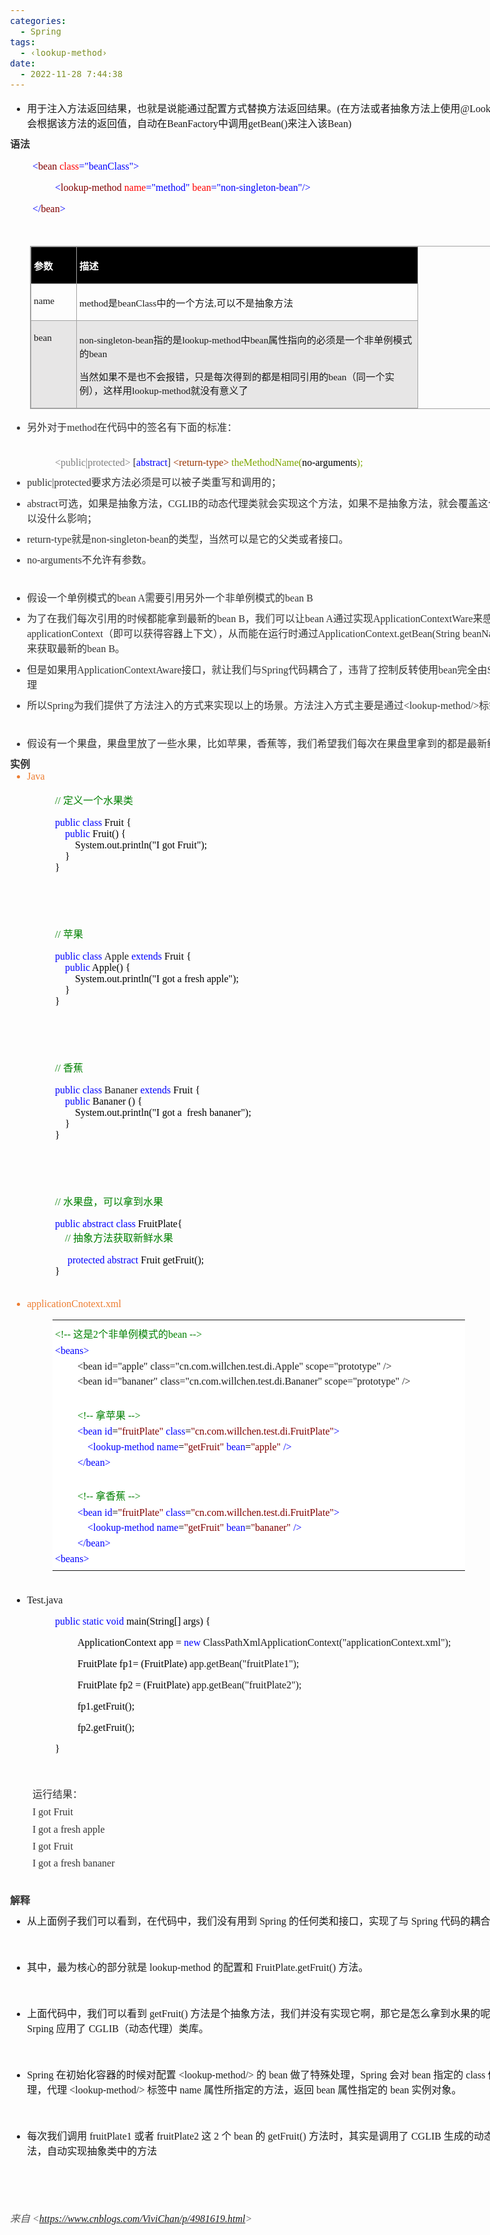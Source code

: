 ```yaml
---
categories:
  - Spring
tags:
  - ‹lookup-method›
date:
  - 2022-11-28 7:44:38
---
```


<body lang=zh-CN style='font-family:"Microsoft YaHei UI";font-size:12.0pt'>
<!--StartFragment-->

<div style='direction:ltr;border-width:100%'>

<div style='direction:ltr;margin-top:0in;margin-left:0in;width:8.909in'>

<div style='direction:ltr;margin-top:0in;margin-left:0in;width:8.909in'>

<ul type=disc style='direction:ltr;unicode-bidi:embed;margin-top:0in;
 margin-bottom:0in'>
 <li style='margin-top:0;margin-bottom:0;vertical-align:middle;margin-top:7pt;
     margin-bottom:7pt'><span style='font-family:"Microsoft YaHei UI";
     font-size:12.0pt'>用于注入方法返回结果，也就是说能通过配置方式替换方法返回结果。</span><span
     style='font-family:"Comic Sans MS";font-size:12.0pt'>(</span><span
     style='font-family:"Microsoft YaHei UI";font-size:12.0pt'>在方法或者抽象方法上使用</span><span
     style='font-family:"Comic Sans MS";font-size:12.0pt'>@Lookup</span><span
     style='font-family:"Microsoft YaHei UI";font-size:12.0pt'>注解，将会根据该方法的返回值，自动在</span><span
     style='font-family:"Comic Sans MS";font-size:12.0pt'>BeanFactory</span><span
     style='font-family:"Microsoft YaHei UI";font-size:12.0pt'>中调用</span><span
     style='font-family:"Comic Sans MS";font-size:12.0pt'>getBean()</span><span
     style='font-family:"Microsoft YaHei UI";font-size:12.0pt'>来注入该</span><span
     style='font-family:"Comic Sans MS";font-size:12.0pt'>Bean)</span></li>
</ul>

<p style='margin-top:7pt;margin-bottom:7pt;font-family:"Microsoft YaHei UI";
font-size:12.0pt;color:#333333'><span style='font-weight:bold'>语法</span></p>

<p style='margin-left:.375in;font-family:"Comic Sans MS";font-size:
12.0pt'><span style='color:blue'>&lt;</span><span style='color:maroon'>bean </span><span
style='color:red'>class</span><span style='color:blue'>=&quot;beanClass&quot;&gt;</span></p>

<p style='margin-left:.75in;font-family:"Comic Sans MS";font-size:
12.0pt'><span style='color:blue'>&lt;</span><span style='color:maroon'>lookup-method
</span><span style='color:red'>name</span><span style='color:blue'>=&quot;method&quot;</span><span
style='color:red'> bean</span><span style='color:blue'>=&quot;non-singleton-bean&quot;/&gt;</span></p>

<p style='margin-left:.375in;font-family:"Comic Sans MS";font-size:
12.0pt'><span style='color:blue'>&lt;/</span><span style='color:maroon'>bean</span><span
style='color:blue'>&gt;</span></p>

<p style='margin-left:.375in;font-family:"Comic Sans MS";font-size:
12.0pt;color:blue'>&nbsp;</p>

<div style='direction:ltr'>

<table border=1 cellpadding=0 cellspacing=0 valign=top style='direction:ltr;
 border-collapse:collapse;border-style:solid;border-color:#A3A3A3;border-width:
 1pt;margin-left:.3333in' title="" summary="">
 <tr>
  <td style='border-style:solid;border-color:#A3A3A3;border-width:1pt;
  background-color:black;vertical-align:top;width:.6673in;padding:2.0pt 3.0pt 2.0pt 3.0pt'>
  <p style='font-family:"Microsoft YaHei UI";font-size:11.5pt;
  color:white'><span style='font-weight:bold'>参数</span></p>
  </td>
  <td style='border-style:solid;border-color:#A3A3A3;border-width:1pt;
  background-color:black;vertical-align:top;width:5.5909in;padding:2.0pt 3.0pt 2.0pt 3.0pt'>
  <p style='font-family:"Microsoft YaHei UI";font-size:11.5pt;
  color:white'><span style='font-weight:bold'>描述</span></p>
  </td>
 </tr>
 <tr>
  <td style='border-style:solid;border-color:#A3A3A3;border-width:1pt;
  vertical-align:top;width:.6673in;padding:2.0pt 3.0pt 2.0pt 3.0pt'>
  <p style='font-family:"Comic Sans MS";font-size:11.5pt'
  lang=en-US>name</p>
  </td>
  <td style='border-style:solid;border-color:#A3A3A3;border-width:1pt;
  vertical-align:top;width:5.5909in;padding:2.0pt 3.0pt 2.0pt 3.0pt'>
  <p style='font-size:11.5pt'><span style='font-family:"Comic Sans MS"'
  lang=zh-CN>method</span><span style='font-family:"Microsoft YaHei UI"'
  lang=zh-CN>是</span><span style='font-family:"Comic Sans MS"' lang=zh-CN>beanClass</span><span
  style='font-family:"Microsoft YaHei UI"' lang=zh-CN>中的一个方法</span><span
  style='font-family:"Comic Sans MS"' lang=en-US>,</span><span
  style='font-family:"Microsoft YaHei UI"' lang=zh-CN>可以不是抽象方法</span></p>
  </td>
 </tr>
 <tr>
  <td style='border-style:solid;border-color:#A3A3A3;border-width:1pt;
  background-color:#E7E6E6;vertical-align:top;width:.6673in;padding:2.0pt 3.0pt 2.0pt 3.0pt'>
  <p style='font-family:"Comic Sans MS";font-size:11.5pt'
  lang=en-US>bean</p>
  </td>
  <td style='border-style:solid;border-color:#A3A3A3;border-width:1pt;
  background-color:#E7E6E6;vertical-align:top;width:5.5909in;padding:2.0pt 3.0pt 2.0pt 3.0pt'>
  <p style='font-size:11.5pt'><span style='font-family:"Comic Sans MS"'>non-singleton-bean</span><span
  style='font-family:"Microsoft YaHei UI"'>指的是</span><span style='font-family:
  "Comic Sans MS"'>lookup-method</span><span style='font-family:"Microsoft YaHei UI"'>中</span><span
  style='font-family:"Comic Sans MS"'>bean</span><span style='font-family:"Microsoft YaHei UI"'>属性指向的必须是一个非单例模式的</span><span
  style='font-family:"Comic Sans MS"'>bean</span></p>
  <p style='font-size:11.5pt'><span style='font-family:"Microsoft YaHei UI"'>当然如果不是也不会报错，只是每次得到的都是相同引用的</span><span
  style='font-family:"Comic Sans MS"'>bean</span><span style='font-family:"Microsoft YaHei UI"'>（同一个实例），这样用</span><span
  style='font-family:"Comic Sans MS"'>lookup-method</span><span
  style='font-family:"Microsoft YaHei UI"'>就没有意义了</span></p>
  </td>
 </tr>
</table>

</div>

<ul type=disc style='direction:ltr;unicode-bidi:embed;margin-top:0in;
 margin-bottom:0in'>
 <li style='margin-top:0;margin-bottom:0;vertical-align:middle;margin-top:7pt;
     margin-bottom:7pt;color:#333333'><span style='font-family:"Microsoft YaHei UI";
     font-size:12.0pt'>另外对于</span><span style='font-family:"Comic Sans MS";
     font-size:12.0pt'>method</span><span style='font-family:"Microsoft YaHei UI";
     font-size:12.0pt'>在代码中的签名有下面的标准：</span></li>
</ul>

<p style='margin-left:.375in;margin-top:7pt;margin-bottom:7pt;font-family:"Microsoft YaHei UI";
font-size:12.0pt;color:#333333'>&nbsp;</p>

<p style='margin-left:.75in;margin-top:7pt;margin-bottom:7pt;font-size:12.0pt'><span
style='font-family:"Comic Sans MS";color:gray'>&lt;public|protected&gt;</span><span
style='font-family:"Microsoft YaHei UI";color:#333333'>&nbsp;</span><span
style='font-family:"Comic Sans MS";color:#333333'>[</span><span
style='font-family:"Comic Sans MS";color:blue'>abstract</span><span
style='font-family:"Comic Sans MS";color:#333333'>]</span><span
style='font-family:"Microsoft YaHei UI";color:#333333'>&nbsp;</span><span
style='font-family:"Comic Sans MS";color:#993300'>&lt;return-type&gt;</span><span
style='font-family:"Microsoft YaHei UI";color:#333333'>&nbsp;</span><span
style='font-family:"Comic Sans MS";color:#7DA700'>theMethodName(</span><span
style='font-family:"Comic Sans MS";color:black'>no-arguments</span><span
style='font-family:"Comic Sans MS";color:#7DA700'>);</span></p>

<ul type=disc style='direction:ltr;unicode-bidi:embed;margin-top:0in;
 margin-bottom:0in'>
 <li style='margin-top:0;margin-bottom:0;vertical-align:middle;margin-top:7pt;
     margin-bottom:7pt;color:#333333'><span style='font-family:"Comic Sans MS";
     font-size:12.0pt'>public|protected</span><span style='font-family:"Microsoft YaHei UI";
     font-size:12.0pt'>要求方法必须是可以被子类重写和调用的；</span></li>
 <li style='margin-top:0;margin-bottom:0;vertical-align:middle;margin-top:7pt;
     margin-bottom:7pt;color:#333333'><span style='font-family:"Comic Sans MS";
     font-size:12.0pt'>abstract</span><span style='font-family:"Microsoft YaHei UI";
     font-size:12.0pt'>可选，如果是抽象方法，</span><span style='font-family:"Comic Sans MS";
     font-size:12.0pt'>CGLIB</span><span style='font-family:"Microsoft YaHei UI";
     font-size:12.0pt'>的动态代理类就会实现这个方法，如果不是抽象方法，就会覆盖这个方法，所以没什么影响；</span></li>
 <li style='margin-top:0;margin-bottom:0;vertical-align:middle;margin-top:7pt;
     margin-bottom:7pt;color:#333333'><span style='font-family:"Comic Sans MS";
     font-size:12.0pt'>return-type</span><span style='font-family:"Microsoft YaHei UI";
     font-size:12.0pt'>就是</span><span style='font-family:"Comic Sans MS";
     font-size:12.0pt'>non-singleton-bean</span><span style='font-family:"Microsoft YaHei UI";
     font-size:12.0pt'>的类型，当然可以是它的父类或者接口。</span></li>
 <li style='margin-top:0;margin-bottom:0;vertical-align:middle;margin-top:7pt;
     margin-bottom:7pt;color:#333333'><span style='font-family:"Comic Sans MS";
     font-size:12.0pt'>no-arguments</span><span style='font-family:"Microsoft YaHei UI";
     font-size:12.0pt'>不允许有参数。</span></li>
</ul>

<p style='margin-left:1.125in;margin-top:7pt;margin-bottom:7pt;font-family:
"Comic Sans MS";font-size:12.0pt;color:#333333'>&nbsp;</p>

<ul type=disc style='direction:ltr;unicode-bidi:embed;margin-top:0in;
 margin-bottom:0in'>
 <li style='margin-top:0;margin-bottom:0;vertical-align:middle;margin-top:7pt;
     margin-bottom:7pt;color:#333333'><span style='font-family:"Microsoft YaHei UI";
     font-size:12.0pt'>假设一个单例模式的</span><span style='font-family:"Comic Sans MS";
     font-size:12.0pt'>bean A</span><span style='font-family:"Microsoft YaHei UI";
     font-size:12.0pt'>需要引用另外一个非单例模式的</span><span style='font-family:"Comic Sans MS";
     font-size:12.0pt'>bean B</span></li>
 <li style='margin-top:0;margin-bottom:0;vertical-align:middle;margin-top:7pt;
     margin-bottom:7pt;color:#333333'><span style='font-family:"Microsoft YaHei UI";
     font-size:12.0pt'>为了在我们每次引用的时候都能拿到最新的</span><span style='font-family:"Comic Sans MS";
     font-size:12.0pt'>bean B</span><span style='font-family:"Microsoft YaHei UI";
     font-size:12.0pt'>，我们可以让</span><span style='font-family:"Comic Sans MS";
     font-size:12.0pt'>bean A</span><span style='font-family:"Microsoft YaHei UI";
     font-size:12.0pt'>通过实现</span><span style='font-family:"Comic Sans MS";
     font-size:12.0pt'>ApplicationContextWare</span><span style='font-family:
     "Microsoft YaHei UI";font-size:12.0pt'>来感知</span><span style='font-family:
     "Comic Sans MS";font-size:12.0pt'>applicationContext</span><span
     style='font-family:"Microsoft YaHei UI";font-size:12.0pt'>（即可以获得容器上下文），从而能在运行时通过</span><span
     style='font-family:"Comic Sans MS";font-size:12.0pt'>ApplicationContext.getBean(String
     beanName)</span><span style='font-family:"Microsoft YaHei UI";font-size:
     12.0pt'>的方法来获取最新的</span><span style='font-family:"Comic Sans MS";
     font-size:12.0pt'>bean B</span><span style='font-family:"Microsoft YaHei UI";
     font-size:12.0pt'>。</span></li>
 <li style='margin-top:0;margin-bottom:0;vertical-align:middle;margin-top:7pt;
     margin-bottom:7pt;color:#333333'><span style='font-family:"Microsoft YaHei UI";
     font-size:12.0pt'>但是如果用</span><span style='font-family:"Comic Sans MS";
     font-size:12.0pt'>ApplicationContextAware</span><span style='font-family:
     "Microsoft YaHei UI";font-size:12.0pt'>接口，就让我们与</span><span
     style='font-family:"Comic Sans MS";font-size:12.0pt'>Spring</span><span
     style='font-family:"Microsoft YaHei UI";font-size:12.0pt'>代码耦合了，违背了控制反转使用</span><span
     style='font-family:"Comic Sans MS";font-size:12.0pt'>bean</span><span
     style='font-family:"Microsoft YaHei UI";font-size:12.0pt'>完全由</span><span
     style='font-family:"Comic Sans MS";font-size:12.0pt'>Spring</span><span
     style='font-family:"Microsoft YaHei UI";font-size:12.0pt'>容器管理</span></li>
 <li style='margin-top:0;margin-bottom:0;vertical-align:middle;margin-top:7pt;
     margin-bottom:7pt;color:#333333'><span style='font-family:"Microsoft YaHei UI";
     font-size:12.0pt'>所以</span><span style='font-family:"Comic Sans MS";
     font-size:12.0pt'>Spring</span><span style='font-family:"Microsoft YaHei UI";
     font-size:12.0pt'>为我们提供了方法注入的方式来实现以上的场景。方法注入方式主要是通过</span><span
     style='font-family:"Comic Sans MS";font-size:12.0pt'>&lt;lookup-method/&gt;</span><span
     style='font-family:"Microsoft YaHei UI";font-size:12.0pt'>标签。</span></li>
</ul>

<p style='margin-top:7pt;margin-bottom:7pt;font-family:"Comic Sans MS";
font-size:12.0pt;color:#333333'>&nbsp;</p>

<ul type=disc style='direction:ltr;unicode-bidi:embed;margin-top:0in;
 margin-bottom:0in'>
 <li style='margin-top:0;margin-bottom:0;vertical-align:middle;margin-top:7pt;
     margin-bottom:7pt;color:#333333'><span style='font-family:"Microsoft YaHei UI";
     font-size:12.0pt'>假设有一个果盘，果盘里放了一些水果，比如苹果，香蕉等，我们希望我们每次在果盘里拿到的都是最新鲜的水果。</span></li>
</ul>

<p style='margin-top:3pt;margin-bottom:0pt;font-family:"Microsoft YaHei UI";
font-size:12.0pt;color:#333333'><span style='font-weight:bold'>实例</span></p>

<ul type=disc style='direction:ltr;unicode-bidi:embed;margin-top:0in;
 margin-bottom:0in'>
 <li style='margin-top:0;margin-bottom:0;vertical-align:middle;color:#ED7D31'
     lang=en-US><span style='font-family:"Comic Sans MS";font-size:12.0pt'>Java</span></li>
</ul>

<p style='margin-left:.75in;font-size:12.0pt;color:green'><span
style='font-family:"Comic Sans MS"'>// </span><span style='font-family:"Microsoft YaHei UI"'>定义一个水果类</span></p>

<p style='margin-left:.75in;font-family:"Comic Sans MS";font-size:
12.0pt'><span style='color:blue' lang=zh-CN>public</span><span
style='color:blue' lang=en-US> </span><span style='color:blue' lang=zh-CN>class</span><span
style='color:black' lang=zh-CN> Fruit {<br>
<span style='mso-spacerun:yes'>    </span></span><span style='color:blue'
lang=zh-CN>public</span><span style='color:black' lang=zh-CN> Fruit()
{<br>
<span style='mso-spacerun:yes'>        </span>System.out.println(&quot;I got
Fruit&quot;);<br>
<span style='mso-spacerun:yes'>    </span>}<br>
}</span></p>

<p style='margin-left:.75in;font-family:"Comic Sans MS";font-size:
12.0pt;color:black'>&nbsp;</p>

<p style='margin-left:.75in;font-family:"Comic Sans MS";font-size:
12.0pt;color:black'>&nbsp;</p>

<p style='margin-left:.75in;font-size:12.0pt;color:green'><span
style='font-family:"Comic Sans MS"'>// </span><span style='font-family:"Microsoft YaHei UI"'>苹果</span></p>

<p style='margin-left:.75in;font-family:"Comic Sans MS";font-size:
12.0pt'><span style='color:blue' lang=zh-CN>public</span><span
style='color:blue' lang=en-US> </span><span style='color:blue' lang=zh-CN>class</span><span
style='color:blue' lang=en-US> </span><span lang=zh-CN>Apple </span><span
style='color:blue' lang=zh-CN>extends</span><span style='color:black'
lang=zh-CN> Fruit {<br>
<span style='mso-spacerun:yes'>    </span></span><span style='color:blue'
lang=zh-CN>public</span><span style='color:black' lang=zh-CN> Apple()
{<br>
<span style='mso-spacerun:yes'>        </span>System.out.println(&quot;I got a
fresh apple&quot;);<br>
<span style='mso-spacerun:yes'>    </span>}<br>
}</span></p>

<p style='margin-left:.75in;font-family:"Comic Sans MS";font-size:
12.0pt;color:black'>&nbsp;</p>

<p style='margin-left:.75in;font-family:"Comic Sans MS";font-size:
12.0pt;color:black'>&nbsp;</p>

<p style='margin-left:.75in;font-size:12.0pt;color:green'><span
style='font-family:"Comic Sans MS"'>// </span><span style='font-family:"Microsoft YaHei UI"'>香蕉</span></p>

<p style='margin-left:.75in;font-family:"Comic Sans MS";font-size:
12.0pt'><span style='color:blue' lang=zh-CN>public</span><span
style='color:blue' lang=en-US> </span><span style='color:blue' lang=zh-CN>class</span><span
style='color:blue' lang=en-US> </span><span lang=zh-CN>Bananer </span><span
style='color:blue' lang=zh-CN>extends</span><span style='color:black'
lang=zh-CN> Fruit {<br>
<span style='mso-spacerun:yes'>    </span></span><span style='color:blue'
lang=zh-CN>public</span><span style='color:black' lang=zh-CN> Bananer ()
{<br>
<span style='mso-spacerun:yes'>        </span>System.out.println(&quot;I got
a<span style='mso-spacerun:yes'>  </span>fresh bananer&quot;);<br>
<span style='mso-spacerun:yes'>    </span>}<br>
}</span></p>

<p style='margin-left:.75in;font-family:"Comic Sans MS";font-size:
12.0pt;color:black'>&nbsp;</p>

<p style='margin-left:.75in;font-family:"Comic Sans MS";font-size:
12.0pt;color:black'>&nbsp;</p>

<p style='margin-left:.75in;font-size:12.0pt;color:green'><span
style='font-family:"Comic Sans MS"'>// </span><span style='font-family:"Microsoft YaHei UI"'>水果盘，可以拿到水果</span></p>

<p style='margin-left:.75in;font-size:12.0pt'><span
style='font-family:"Comic Sans MS";color:blue' lang=zh-CN>public</span><span
style='font-family:"Comic Sans MS";color:blue' lang=en-US> </span><span
style='font-family:"Comic Sans MS";color:blue' lang=zh-CN>abstract</span><span
style='font-family:"Comic Sans MS";color:blue' lang=en-US> </span><span
style='font-family:"Comic Sans MS";color:blue' lang=zh-CN>class</span><span
style='font-family:"Comic Sans MS";color:black' lang=zh-CN>
FruitPlate{<br>
<span style='mso-spacerun:yes'>    </span></span><span style='font-family:"Comic Sans MS";
color:green' lang=zh-CN>// </span><span style='font-family:"Microsoft YaHei UI";
color:green' lang=zh-CN>抽象方法获取新鲜水果</span></p>

<p style='margin-left:.75in;font-family:"Comic Sans MS";font-size:
12.0pt'><span style='color:green' lang=en-US><span
style='mso-spacerun:yes'>     </span></span><span style='color:blue'
lang=zh-CN>protected</span><span style='color:blue' lang=en-US> </span><span
style='color:blue' lang=zh-CN>abstract</span><span style='color:black'
lang=zh-CN> Fruit getFruit();<br>
}</span></p>

<p style='margin-top:3pt;margin-bottom:0pt;font-family:"Comic Sans MS";
font-size:12.0pt'>&nbsp;</p>

<ul type=disc style='direction:ltr;unicode-bidi:embed;margin-top:0in;
 margin-bottom:0in'>
 <li style='margin-top:0;margin-bottom:0;vertical-align:middle;color:#ED7D31'
     lang=en-US><span style='font-family:"Comic Sans MS";font-size:12.0pt'>applicationCnotext.xml</span></li>
</ul>

<div style='direction:ltr'>

<table border=0 cellpadding=0 cellspacing=0 valign=top style='direction:ltr;
 border-collapse:collapse;border-style:solid;border-color:#A3A3A3;border-width:
 0pt;margin-left:.7083in' title="" summary="">
 <tr>
  <td style='border-width:0pt;background-color:white;vertical-align:top;
  width:6.7937in;padding:2.0pt 3.0pt 2.0pt 3.0pt'>
  <p style='margin-top:5pt;margin-bottom:5pt;font-size:12.0pt;color:green'><span
  style='font-family:"Comic Sans MS"'>&lt;!--</span><span style='font-family:
  "Microsoft YaHei UI"'>&nbsp;这是</span><span style='font-family:"Comic Sans MS"'>2</span><span
  style='font-family:"Microsoft YaHei UI"'>个非单例模式的</span><span
  style='font-family:"Comic Sans MS"'>bean</span><span style='font-family:"Microsoft YaHei UI"'>&nbsp;</span><span
  style='font-family:"Comic Sans MS"'>--&gt;</span></p>
  <p style='margin-top:5pt;margin-bottom:5pt;font-family:"Comic Sans MS";
  font-size:12.0pt;color:blue'><span lang=zh-CN>&lt;bean</span><span
  lang=en-US>s&gt;</span></p>
  <p style='margin-left:.375in;margin-top:5pt;margin-bottom:5pt;font-size:12.0pt'><span
  style='font-family:"Comic Sans MS"'>&lt;bean</span><span style='font-family:
  "Microsoft YaHei UI"'>&nbsp;</span><span style='font-family:"Comic Sans MS"'>id=&quot;apple&quot;</span><span
  style='font-family:"Microsoft YaHei UI"'>&nbsp;</span><span style='font-family:
  "Comic Sans MS"'>class=&quot;cn.com.willchen.test.di.Apple&quot;</span><span
  style='font-family:"Microsoft YaHei UI"'>&nbsp;</span><span style='font-family:
  "Comic Sans MS"'>scope=&quot;prototype&quot;</span><span style='font-family:
  "Microsoft YaHei UI"'>&nbsp;</span><span style='font-family:"Comic Sans MS"'>/&gt;</span></p>
  <p style='margin-left:.375in;margin-top:5pt;margin-bottom:5pt;font-size:12.0pt'><span
  style='font-family:"Comic Sans MS"'>&lt;bean</span><span style='font-family:
  "Microsoft YaHei UI"'>&nbsp;</span><span style='font-family:"Comic Sans MS"'>id=&quot;bananer&quot;</span><span
  style='font-family:"Microsoft YaHei UI"'>&nbsp;</span><span style='font-family:
  "Comic Sans MS"'>class=&quot;cn.com.willchen.test.di.Bananer&quot;</span><span
  style='font-family:"Microsoft YaHei UI"'>&nbsp;</span><span style='font-family:
  "Comic Sans MS"'>scope=&quot;prototype&quot;</span><span style='font-family:
  "Microsoft YaHei UI"'>&nbsp;</span><span style='font-family:"Comic Sans MS"'>/&gt;</span></p>
  <p style='margin-left:.375in;margin-top:5pt;margin-bottom:5pt;font-family:
  "Comic Sans MS";font-size:12.0pt'>&nbsp;</p>
  <p style='margin-left:.375in;margin-top:5pt;margin-bottom:5pt;font-size:12.0pt;
  color:green'><span style='font-family:"Comic Sans MS"'>&lt;!--</span><span
  style='font-family:"Microsoft YaHei UI"'>&nbsp;拿苹果&nbsp;</span><span
  style='font-family:"Comic Sans MS"'>--&gt;</span></p>
  <p style='margin-left:.375in;margin-top:5pt;margin-bottom:5pt;font-size:12.0pt'><span
  style='font-family:"Comic Sans MS";color:blue'>&lt;bean</span><span
  style='font-family:"Microsoft YaHei UI";color:blue'>&nbsp;</span><span
  style='font-family:"Comic Sans MS";color:blue'>id</span><span
  style='font-family:"Comic Sans MS";color:black'>=</span><span
  style='font-family:"Comic Sans MS";color:maroon'>&quot;fruitPlate&quot;</span><span
  style='font-family:"Microsoft YaHei UI";color:blue'>&nbsp;</span><span
  style='font-family:"Comic Sans MS";color:blue'>class</span><span
  style='font-family:"Comic Sans MS";color:black'>=</span><span
  style='font-family:"Comic Sans MS";color:maroon'>&quot;cn.com.willchen.test.di.FruitPlate&quot;</span><span
  style='font-family:"Comic Sans MS";color:blue'>&gt;</span></p>
  <p style='margin-left:.375in;margin-top:5pt;margin-bottom:5pt;font-size:12.0pt'><span
  style='font-family:"Comic Sans MS";color:black' lang=en-US><span
  style='mso-spacerun:yes'>    </span></span><span style='font-family:"Comic Sans MS";
  color:blue' lang=zh-CN>&lt;lookup-method</span><span style='font-family:"Microsoft YaHei UI";
  color:blue' lang=zh-CN>&nbsp;</span><span style='font-family:"Comic Sans MS";
  color:blue' lang=zh-CN>name</span><span style='font-family:"Comic Sans MS";
  color:black' lang=zh-CN>=</span><span style='font-family:"Comic Sans MS";
  color:maroon' lang=zh-CN>&quot;getFruit&quot;</span><span style='font-family:
  "Microsoft YaHei UI";color:blue' lang=zh-CN>&nbsp;</span><span
  style='font-family:"Comic Sans MS";color:blue' lang=zh-CN>bean</span><span
  style='font-family:"Comic Sans MS";color:black' lang=zh-CN>=</span><span
  style='font-family:"Comic Sans MS";color:maroon' lang=zh-CN>&quot;apple&quot;</span><span
  style='font-family:"Microsoft YaHei UI";color:blue' lang=zh-CN>&nbsp;</span><span
  style='font-family:"Comic Sans MS";color:blue' lang=zh-CN>/&gt;</span></p>
  <p style='margin-left:.375in;margin-top:5pt;margin-bottom:5pt;font-family:
  "Comic Sans MS";font-size:12.0pt;color:blue'>&lt;/bean&gt;</p>
  <p style='margin-left:.375in;margin-top:5pt;margin-bottom:5pt;font-family:
  "Comic Sans MS";font-size:12.0pt;color:blue'>&nbsp;</p>
  <p style='margin-left:.375in;margin-top:5pt;margin-bottom:5pt;font-size:12.0pt;
  color:green'><span style='font-family:"Comic Sans MS"'>&lt;!--</span><span
  style='font-family:"Microsoft YaHei UI"'>&nbsp;拿香蕉&nbsp;</span><span
  style='font-family:"Comic Sans MS"'>--&gt;</span></p>
  <p style='margin-left:.375in;margin-top:5pt;margin-bottom:5pt;font-size:12.0pt'><span
  style='font-family:"Comic Sans MS";color:blue'>&lt;bean</span><span
  style='font-family:"Microsoft YaHei UI";color:blue'>&nbsp;</span><span
  style='font-family:"Comic Sans MS";color:blue'>id</span><span
  style='font-family:"Comic Sans MS";color:black'>=</span><span
  style='font-family:"Comic Sans MS";color:maroon'>&quot;fruitPlate&quot;</span><span
  style='font-family:"Microsoft YaHei UI";color:blue'>&nbsp;</span><span
  style='font-family:"Comic Sans MS";color:blue'>class</span><span
  style='font-family:"Comic Sans MS";color:black'>=</span><span
  style='font-family:"Comic Sans MS";color:maroon'>&quot;cn.com.willchen.test.di.FruitPlate&quot;</span><span
  style='font-family:"Comic Sans MS";color:blue'>&gt;</span></p>
  <p style='margin-left:.375in;margin-top:5pt;margin-bottom:5pt;font-size:12.0pt'><span
  style='font-family:"Comic Sans MS";color:black' lang=en-US><span
  style='mso-spacerun:yes'>    </span></span><span style='font-family:"Comic Sans MS";
  color:blue' lang=zh-CN>&lt;lookup-method</span><span style='font-family:"Microsoft YaHei UI";
  color:blue' lang=zh-CN>&nbsp;</span><span style='font-family:"Comic Sans MS";
  color:blue' lang=zh-CN>name</span><span style='font-family:"Comic Sans MS";
  color:black' lang=zh-CN>=</span><span style='font-family:"Comic Sans MS";
  color:maroon' lang=zh-CN>&quot;getFruit&quot;</span><span style='font-family:
  "Microsoft YaHei UI";color:blue' lang=zh-CN>&nbsp;</span><span
  style='font-family:"Comic Sans MS";color:blue' lang=zh-CN>bean</span><span
  style='font-family:"Comic Sans MS";color:black' lang=zh-CN>=</span><span
  style='font-family:"Comic Sans MS";color:maroon' lang=zh-CN>&quot;bananer&quot;</span><span
  style='font-family:"Microsoft YaHei UI";color:blue' lang=zh-CN>&nbsp;</span><span
  style='font-family:"Comic Sans MS";color:blue' lang=zh-CN>/&gt;</span></p>
  <p style='margin-left:.375in;margin-top:5pt;margin-bottom:5pt;font-family:
  "Comic Sans MS";font-size:12.0pt;color:blue'>&lt;/bean&gt;</p>
  <p style='margin-top:5pt;margin-bottom:5pt;font-family:"Comic Sans MS";
  font-size:12.0pt;color:blue'><span lang=zh-CN>&lt;bean</span><span
  lang=en-US>s&gt;</span></p>
  </td>
 </tr>
</table>

</div>

<p style='margin-left:.75in;margin-top:3pt;margin-bottom:0pt;font-family:"Comic Sans MS";
font-size:12.0pt'>&nbsp;</p>

<ul type=disc style='direction:ltr;unicode-bidi:embed;margin-top:0in;
 margin-bottom:0in'>
 <li style='margin-top:0;margin-bottom:0;vertical-align:middle;margin-top:3pt;
     margin-bottom:0pt' lang=en-US><span style='font-family:"Comic Sans MS";
     font-size:12.0pt'>Test.java</span></li>
</ul>

<p style='margin-left:.75in;font-family:"Comic Sans MS";font-size:
12.0pt'><span style='color:blue' lang=zh-CN>public</span><span
style='color:blue' lang=en-US> </span><span style='color:blue' lang=zh-CN>static</span><span
style='color:blue' lang=en-US> </span><span style='color:blue' lang=zh-CN>void</span><span
style='color:black' lang=zh-CN> main(String[] args) {</span></p>

<p style='margin-left:1.125in;font-family:"Comic Sans MS";
font-size:12.0pt'><span style='color:black' lang=zh-CN>ApplicationContext app =
</span><span style='color:blue' lang=zh-CN>new</span><span style='color:blue'
lang=en-US> </span><span lang=zh-CN>ClassPathXmlApplicationContext(&quot;applicationContext.xml&quot;);</span></p>

<p style='margin-left:1.125in;font-family:"Comic Sans MS";
font-size:12.0pt'><span style='color:black' lang=zh-CN>FruitPlate fp1=
(FruitPlate)</span><span lang=en-US> </span><span lang=zh-CN>app.getBean(&quot;fruitPlate1&quot;);</span></p>

<p style='margin-left:1.125in;font-family:"Comic Sans MS";
font-size:12.0pt'><span style='color:black' lang=zh-CN>FruitPlate fp2 =
(FruitPlate)</span><span lang=en-US> </span><span lang=zh-CN>app.getBean(&quot;fruitPlate2&quot;);</span></p>

<p style='margin-left:1.125in;font-family:"Comic Sans MS";
font-size:12.0pt;color:black'>fp1.getFruit();<span style='mso-spacerun:yes'>   
</span></p>

<p style='margin-left:1.125in;font-family:"Comic Sans MS";
font-size:12.0pt;color:black'>fp2.getFruit();</p>

<p style='margin-left:.75in;font-family:"Comic Sans MS";font-size:
12.0pt;color:black'>}</p>

<p style='font-family:"Comic Sans MS";font-size:12.0pt'>&nbsp;</p>

<p style='margin-left:.375in;margin-top:7pt;margin-bottom:7pt;font-family:"Microsoft YaHei UI";
font-size:12.0pt;color:#333333'>运行结果：</p>

<p style='margin-left:.375in;margin-top:7pt;margin-bottom:7pt;font-family:"Comic Sans MS";
font-size:12.0pt;color:#333333'>I got Fruit</p>

<p style='margin-left:.375in;margin-top:7pt;margin-bottom:7pt;font-family:"Comic Sans MS";
font-size:12.0pt;color:#333333'>I got a fresh apple</p>

<p style='margin-left:.375in;margin-top:7pt;margin-bottom:7pt;font-family:"Comic Sans MS";
font-size:12.0pt;color:#333333'>I got Fruit</p>

<p style='margin-left:.375in;margin-top:7pt;margin-bottom:7pt;font-family:"Comic Sans MS";
font-size:12.0pt;color:#333333'>I got a fresh bananer</p>

<p style='margin-top:7pt;margin-bottom:7pt;font-family:"Microsoft YaHei UI";
font-size:12.0pt;color:#333333'>&nbsp;</p>

<p style='margin-top:7pt;margin-bottom:7pt;font-family:"Microsoft YaHei UI";
font-size:12.0pt;color:#333333'><span style='font-weight:bold'>解释</span></p>

<ul type=disc style='direction:ltr;unicode-bidi:embed;margin-top:0in;
 margin-bottom:0in'>
 <li style='margin-top:0;margin-bottom:0;vertical-align:middle'><span
     style='font-family:"Microsoft YaHei UI";font-size:12.0pt'>从上面例子我们可以看到，在代码中，我们没有用到</span><span
     style='font-family:"Comic Sans MS";font-size:12.0pt'> Spring </span><span
     style='font-family:"Microsoft YaHei UI";font-size:12.0pt'>的任何类和接口，实现了与</span><span
     style='font-family:"Comic Sans MS";font-size:12.0pt'> Spring </span><span
     style='font-family:"Microsoft YaHei UI";font-size:12.0pt'>代码的耦合。</span></li>
</ul>

<p style='margin-left:.375in;font-family:"Microsoft YaHei UI";
font-size:12.0pt'>&nbsp;</p>

<ul type=disc style='direction:ltr;unicode-bidi:embed;margin-top:0in;
 margin-bottom:0in'>
 <li style='margin-top:0;margin-bottom:0;vertical-align:middle'><span
     style='font-family:"Microsoft YaHei UI";font-size:12.0pt'>其中，最为核心的部分就是</span><span
     style='font-family:"Comic Sans MS";font-size:12.0pt'> lookup-method </span><span
     style='font-family:"Microsoft YaHei UI";font-size:12.0pt'>的配置和</span><span
     style='font-family:"Comic Sans MS";font-size:12.0pt'>
     FruitPlate.getFruit() </span><span style='font-family:"Microsoft YaHei UI";
     font-size:12.0pt'>方法。</span></li>
</ul>

<p style='margin-left:.375in;font-family:"Microsoft YaHei UI";
font-size:12.0pt'>&nbsp;</p>

<ul type=disc style='direction:ltr;unicode-bidi:embed;margin-top:0in;
 margin-bottom:0in'>
 <li style='margin-top:0;margin-bottom:0;vertical-align:middle'><span
     style='font-family:"Microsoft YaHei UI";font-size:12.0pt'>上面代码中，我们可以看到</span><span
     style='font-family:"Comic Sans MS";font-size:12.0pt'> getFruit() </span><span
     style='font-family:"Microsoft YaHei UI";font-size:12.0pt'>方法是个抽象方法，我们并没有实现它啊，那它是怎么拿到水果的呢。这里的</span><span
     style='font-family:"Comic Sans MS";font-size:12.0pt'> Srping </span><span
     style='font-family:"Microsoft YaHei UI";font-size:12.0pt'>应用了</span><span
     style='font-family:"Comic Sans MS";font-size:12.0pt'> CGLIB</span><span
     style='font-family:"Microsoft YaHei UI";font-size:12.0pt'>（动态代理）类库。</span></li>
</ul>

<p style='margin-left:.375in;font-family:"Microsoft YaHei UI";
font-size:12.0pt'>&nbsp;</p>

<ul type=disc style='direction:ltr;unicode-bidi:embed;margin-top:0in;
 margin-bottom:0in'>
 <li style='margin-top:0;margin-bottom:0;vertical-align:middle'><span
     style='font-family:"Comic Sans MS";font-size:12.0pt'>Spring </span><span
     style='font-family:"Microsoft YaHei UI";font-size:12.0pt'>在初始化容器的时候对配置</span><span
     style='font-family:"Comic Sans MS";font-size:12.0pt'>
     &lt;lookup-method/&gt; </span><span style='font-family:"Microsoft YaHei UI";
     font-size:12.0pt'>的</span><span style='font-family:"Comic Sans MS";
     font-size:12.0pt'> bean </span><span style='font-family:"Microsoft YaHei UI";
     font-size:12.0pt'>做了特殊处理，</span><span style='font-family:"Comic Sans MS";
     font-size:12.0pt'>Spring </span><span style='font-family:"Microsoft YaHei UI";
     font-size:12.0pt'>会对</span><span style='font-family:"Comic Sans MS";
     font-size:12.0pt'> bean </span><span style='font-family:"Microsoft YaHei UI";
     font-size:12.0pt'>指定的</span><span style='font-family:"Comic Sans MS";
     font-size:12.0pt'> class </span><span style='font-family:"Microsoft YaHei UI";
     font-size:12.0pt'>做动态代理，代理</span><span style='font-family:"Comic Sans MS";
     font-size:12.0pt'> &lt;lookup-method/&gt; </span><span style='font-family:
     "Microsoft YaHei UI";font-size:12.0pt'>标签中</span><span style='font-family:
     "Comic Sans MS";font-size:12.0pt'> name </span><span style='font-family:
     "Microsoft YaHei UI";font-size:12.0pt'>属性所指定的方法，返回</span><span
     style='font-family:"Comic Sans MS";font-size:12.0pt'> bean </span><span
     style='font-family:"Microsoft YaHei UI";font-size:12.0pt'>属性指定的</span><span
     style='font-family:"Comic Sans MS";font-size:12.0pt'> bean </span><span
     style='font-family:"Microsoft YaHei UI";font-size:12.0pt'>实例对象。</span></li>
</ul>

<p style='margin-left:.375in;font-family:"Microsoft YaHei UI";
font-size:12.0pt'>&nbsp;</p>

<ul type=disc style='direction:ltr;unicode-bidi:embed;margin-top:0in;
 margin-bottom:0in'>
 <li style='margin-top:0;margin-bottom:0;vertical-align:middle'><span
     style='font-family:"Microsoft YaHei UI";font-size:12.0pt'>每次我们调用</span><span
     style='font-family:"Comic Sans MS";font-size:12.0pt'> fruitPlate1 </span><span
     style='font-family:"Microsoft YaHei UI";font-size:12.0pt'>或者</span><span
     style='font-family:"Comic Sans MS";font-size:12.0pt'> fruitPlate2 </span><span
     style='font-family:"Microsoft YaHei UI";font-size:12.0pt'>这</span><span
     style='font-family:"Comic Sans MS";font-size:12.0pt'> 2 </span><span
     style='font-family:"Microsoft YaHei UI";font-size:12.0pt'>个</span><span
     style='font-family:"Comic Sans MS";font-size:12.0pt'> bean </span><span
     style='font-family:"Microsoft YaHei UI";font-size:12.0pt'>的</span><span
     style='font-family:"Comic Sans MS";font-size:12.0pt'> getFruit() </span><span
     style='font-family:"Microsoft YaHei UI";font-size:12.0pt'>方法时，其实是调用了</span><span
     style='font-family:"Comic Sans MS";font-size:12.0pt'> CGLIB </span><span
     style='font-family:"Microsoft YaHei UI";font-size:12.0pt'>生成的动态代理类的方法，自动实现抽象类中的方法</span></li>
</ul>

<p style='font-family:"Comic Sans MS";font-size:12.0pt'>&nbsp;</p>

<p style='font-family:"Comic Sans MS";font-size:12.0pt'>&nbsp;</p>

<p><cite style='font-size:12.0pt;color:#595959'><span
style='font-family:"Microsoft YaHei UI"'>来自</span><span style='font-family:
"Comic Sans MS"'> &lt;</span><a
href="https://www.cnblogs.com/ViviChan/p/4981619.html"><span style='font-family:
"Comic Sans MS"'>https://www.cnblogs.com/ViviChan/p/4981619.html</span></a><span
style='font-family:"Comic Sans MS"'>&gt; </span></cite></p>

</div>

</div>

</div>

<!--EndFragment-->
</body>
